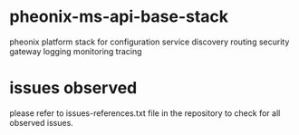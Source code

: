 # pheonix-ms-api-base-stack
pheonix platform stack for configuration service discovery routing security gateway logging monitoring tracing




# issues observed
please refer to issues-references.txt file in the repository to check for all observed issues.
